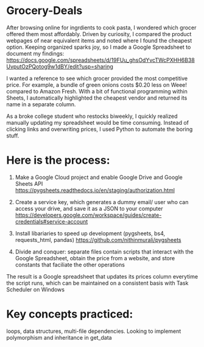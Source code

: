 # Grocery-Deals
After browsing online for ingrdients to cook pasta, I wondered which grocer offered them most affordably.
Driven by curiosity, I compared the product webpages of near equivalent items and noted where I found the cheapest option.
Keeping organized sparks joy, so I made a Google Spreadsheet to document my findings:
https://docs.google.com/spreadsheets/d/19FUu_ghsOdYvcTWcPXHH6B38UvputOzPQotog9w1dBY/edit?usp=sharing

I wanted a reference to see which grocer provided the most competitive price.
For example, a bundle of green onions costs $0.20 less on Weee! compared to Amazon Fresh.
With a bit of functional programming within Sheets, I automatically highlighted the cheapest vendor and returned its name in a separate column.

As a broke college student who restocks biweekly, I quickly realized manually updating my spreadsheet would be time consuming.
Instead of clicking links and overwriting prices, I used Python to automate the boring stuff.

# Here is the process:

1. Make a Google Cloud project and enable Google Drive and Google Sheets API
https://pygsheets.readthedocs.io/en/staging/authorization.html

2. Create a service key, which generates a dummy email/ user who can access your drive, and save it as a JSON to your computer
https://developers.google.com/workspace/guides/create-credentials#service-account

3. Install libariaries to speed up development (pygsheets, bs4, requests_html, pandas)
https://github.com/nithinmurali/pygsheets

4. Divide and conquer: separate files contain scripts that interact with the Google Spreadsheet, obtain the price from a website, and store constants that faciliate the other operations

The result is a Google spreadsheet that updates its prices column everytime the script runs, which can be maintained on a consistent basis with Task Scheduler on Windows

# Key concepts practiced: 
loops, data structures, multi-file dependencies. Looking to implement polymorphism and inheritance in get_data
